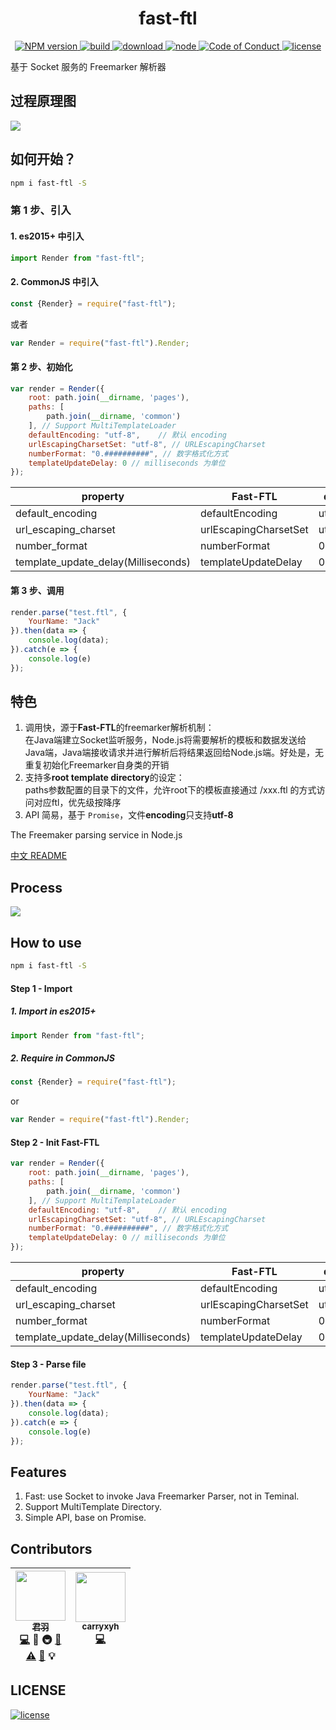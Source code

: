 <div align="center">
  <h1>fast-ftl</h1>

  <a href="https://www.npmjs.com/package/fast-ftl">
    <img src="https://img.shields.io/npm/v/fast-ftl.svg?style=flat-square" alt="NPM version">
  </a>
  <a href="https://travis-ci.org/imhype/fast-ftl">
    <img src="https://travis-ci.org/ImHype/Fast-FTL.svg?branch=master" alt="build">
  </a>
  <!--<a href="https://codecov.io/gh/imhype/fast-ftl">
    <img src="https://img.shields.io/codecov/c/github/imhype/fast-ftl.svg?style=flat-square" alt="build">
  </a>-->
  <a href="https://www.npmjs.com/package/fast-ftl">
    <img src="https://img.shields.io/npm/dm/fast-ftl.svg?style=flat-square" alt="download">
  </a>
  <a href="https://nodejs.org">
    <img src="https://img.shields.io/node/v/fast-ftl.svg?style=flat-square" alt="node">
  </a>
  <a href="https://github.com/imhype/fast-ftl/blob/master/CODE_OF_CONDUCT.md">
    <img src="https://img.shields.io/badge/code%20of-conduct-ff69b4.svg?style=flat-square" alt="Code of Conduct">
  </a>
  <a href="https://github.com/imhype/fast-ftl/blob/master/LICENSE">
    <img src="https://img.shields.io/github/license/imhype/fast-ftl.svg?style=flat-square" alt="license">
  </a>
</div>

基于 Socket 服务的 Freemarker 解析器

## 过程原理图
![](http://note.youdao.com/yws/public/resource/e9a827d44244bc8b89eeb9bb0d3f9c3c/xmlnote/2B03796BC2624CA18FD89F593D67D36F/11721)

## 如何开始？
```bash
npm i fast-ftl -S
```
### 第 1 步、引入 
#### 1. es2015+ 中引入
```javascript
import Render from "fast-ftl";
```

#### 2. CommonJS 中引入
```javascript
const {Render} = require("fast-ftl");
```
或者
```javascript
var Render = require("fast-ftl").Render;
```


#### 第 2 步、初始化
```javascript
var render = Render({
    root: path.join(__dirname, 'pages'), 
    paths: [
        path.join(__dirname, 'common')
    ], // Support MultiTemplateLoader
    defaultEncoding: "utf-8", 	 // 默认 encoding
    urlEscapingCharsetSet: "utf-8", // URLEscapingCharset
    numberFormat: "0.##########", // 数字格式化方式
    templateUpdateDelay: 0 // milliseconds 为单位
});
```

| property | Fast-FTL | defaultValue|
| ------| ------ | ------ |
| default_encoding | defaultEncoding | utf-8 |
| url_escaping_charset | urlEscapingCharsetSet | utf-8 |
| number_format | numberFormat | 0.########## |
| template_update_delay(Milliseconds)| templateUpdateDelay | 0 |


#### 第 3 步、调用
```javascript
render.parse("test.ftl", {
    YourName: "Jack"
}).then(data => {
    console.log(data);
}).catch(e => {
    console.log(e)
});
```

## 特色
1. 调用快，源于**Fast-FTL**的freemarker解析机制：  
	在Java端建立Socket监听服务，Node.js将需要解析的模板和数据发送给Java端，Java端接收请求并进行解析后将结果返回给Node.js端。好处是，无重复初始化Freemarker自身类的开销
2. 支持多**root template directory**的设定：  
	paths参数配置的目录下的文件，允许root下的模板直接通过 /xxx.ftl 的方式访问对应ftl，优先级按降序
3. API 简易，基于 `Promise`，文件**encoding**只支持**utf-8** 




The Freemaker parsing service in Node.js

[中文 README](./README-zh_CN.md)

## Process
![](http://note.youdao.com/yws/public/resource/e9a827d44244bc8b89eeb9bb0d3f9c3c/xmlnote/2B03796BC2624CA18FD89F593D67D36F/11721)

## How to use
```bash
npm i fast-ftl -S
```
#### Step 1 - Import 
##### 1. Import in es2015+
```javascript
import Render from "fast-ftl";
```

##### 2. Require in CommonJS
```javascript
const {Render} = require("fast-ftl");
```
or
```javascript
var Render = require("fast-ftl").Render;
```

#### Step 2 - Init Fast-FTL
```javascript
var render = Render({
    root: path.join(__dirname, 'pages'), 
    paths: [
        path.join(__dirname, 'common')
    ], // Support MultiTemplateLoader
    defaultEncoding: "utf-8", 	 // 默认 encoding
    urlEscapingCharsetSet: "utf-8", // URLEscapingCharset
    numberFormat: "0.##########", // 数字格式化方式
    templateUpdateDelay: 0 // milliseconds 为单位
});
```

| property | Fast-FTL | defaultValue|
| ------| ------ | ------ |
| default_encoding | defaultEncoding | utf-8 |
| url_escaping_charset | urlEscapingCharsetSet | utf-8 |
| number_format | numberFormat | 0.########## |
| template_update_delay(Milliseconds)| templateUpdateDelay | 0 |

#### Step 3 - Parse file
```javascript
render.parse("test.ftl", {
    YourName: "Jack"
}).then(data => {
    console.log(data);
}).catch(e => {
    console.log(e)
});
```
## Features
1. Fast: use Socket to invoke Java Freemarker Parser, not in Teminal.
2. Support MultiTemplate Directory.
3. Simple API, base on Promise.

## Contributors

<!-- ALL-CONTRIBUTORS-LIST:START - Do not remove or modify this section -->
| [<img src="https://avatars3.githubusercontent.com/u/10825163?v=3" width="80px;"/><br /><sub>君羽</sub>](https://github.com/imhype)<br />[💻](https://github.com/kaola-fed/foxman/commits?author=ImHype) 🔌 🚇 [📖](https://github.com/kaola-fed/foxman/commits?author=ImHype)<br> [⚠️](https://github.com/kaola-fed/foxman/commits?author=ImHype) [🐛](https://github.com/kaola-fed/foxman/issues?q=author%3AImHype) 💡 | [<img src="https://avatars0.githubusercontent.com/u/12047600?v=3&s=400" width="80px;"/><br /><sub>carryxyh</sub>](https://github.com/carryxyh)<br />[💻](https://github.com/imhype/fast-ftl/commits/java?author=carryxyh) <br><br> |
| :---: | :---: |
<!-- ALL-CONTRIBUTORS-LIST:END -->


## LICENSE
[![license][license-image]][license-url]


[license-url]: https://github.com/ImHype/Fast-FTL/blob/master/LICENSE
[license-image]: https://img.shields.io/github/license/imhype/Fast-FTL.svg

